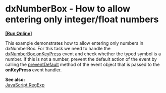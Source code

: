 # dxNumberBox - How to allow entering only integer/float numbers
<!-- run online -->
**[[Run Online]](https://codecentral.devexpress.com/e4941/)**
<!-- run online end -->


<p>This example demonstrates how to allow entering only numbers in dxNumberBox. For this task we need to handle the <a href="https://js.devexpress.com/Documentation/ApiReference/UI_Widgets/dxNumberBox/Configuration/#onKeyPress">dxNumberBox.onKeyPress</a> event and check whether the typed symbol is a number. If this is not a number, prevent the default action of the event by calling the <a href="http://api.jquery.com/event.preventDefault/"><u>preventDefault</u></a> method of the event object that is passed to the <strong>onKeyPress </strong>event handler.</p>
<p><strong>See also:</strong><br> <a href="http://www.w3schools.com/jsref/jsref_obj_regexp.asp"><u>JavaScript RegExp</u></a></p>

<br/>


